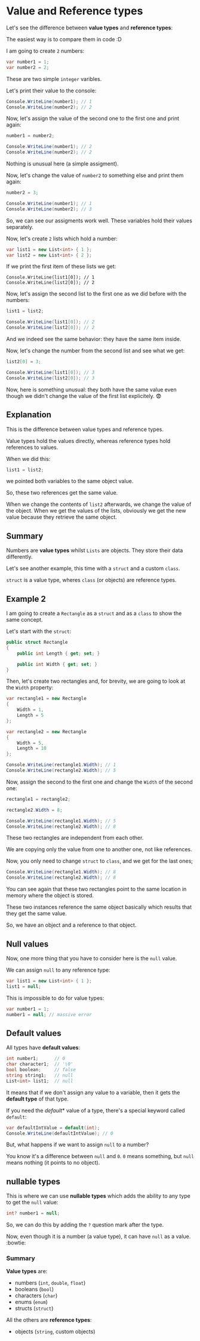 # Value and Reference types

Let's see the difference between **value types** and **reference types**:

The easiest way is to compare them in code :D

I am going to create `2` numbers:

``` cs
var number1 = 1;
var number2 = 2;
```

These are two simple `integer` varibles.

Let's print their value to the console:

``` cs
Console.WriteLine(number1); // 1
Console.WriteLine(number2); // 2
```

Now, let's assign the value of the second one to the first one and print again:

``` cs
number1 = number2;

Console.WriteLine(number1); // 2
Console.WriteLine(number2); // 2
```

Nothing is unusual here (a simple assigment).

Now, let's change the value of `number2` to something else and print them again:

``` cs
number2 = 3;

Console.WriteLine(number1); // 1
Console.WriteLine(number2); // 3
```

So, we can see our assigments work well. These variables hold their values separately.

Now, let's create `2` lists which hold a number:

``` cs
var list1 = new List<int> { 1 };
var list2 = new List<int> { 2 };
```

If we print the first item of these lists we get:

```
Console.WriteLine(list1[0]); // 1
Console.WriteLine(list2[0]); // 2
```

Now, let's assign the second list to the first one as we did before with the numbers:

``` cs
list1 = list2;

Console.WriteLine(list1[0]); // 2
Console.WriteLine(list2[0]); // 2
```

And we indeed see the same behavior: they have the same item inside.

Now, let's change the number from the second list and see what we get:

``` cs
list2[0] = 3;

Console.WriteLine(list1[0]); // 3
Console.WriteLine(list2[0]); // 3
```

Now, here is something unusual: they both have the same value even though we didn't change the value of the first list explicitely. :fearful:

## Explanation

This is the difference between value types and reference types.

Value types hold the values directly, whereas reference types hold references to values. 

When we did this:

``` cs
list1 = list2;
```

we pointed both variables to the same object value. 

So, these two references get the same value.

When we change the contents of `list2` afterwards, we change the value of the object. When we get the values of the lists, obviously we get the new value because they retrieve the same object.


## Summary

Numbers are **value types** whilst `Lists` are objects. They store their data differently.

Let's see another example, this time with a `struct` and a custom `class`.

`struct` is a value type, wheres `class` (or objects) are reference types.


## Example 2 

I am going to create a `Rectangle` as a `struct` and as a `class` to show the same concept.

Let's start with the `struct`:

``` cs
public struct Rectangle
{
    public int Length { get; set; }

    public int Width { get; set; }
}
```

Then, let's create two rectangles and, for brevity, we are going to look at the `Width` property:

``` cs
var rectangle1 = new Rectangle
{
    Width = 1,
    Length = 5
};

var rectangle2 = new Rectangle
{
    Width = 5,
    Length = 10
};

Console.WriteLine(rectangle1.Width); // 1
Console.WriteLine(rectangle2.Width); // 5
```

Now, assign the second to the first one and change the `Width` of the second one:

``` cs
rectangle1 = rectangle2;

rectangle2.Width = 8;

Console.WriteLine(rectangle1.Width); // 5
Console.WriteLine(rectangle2.Width); // 8
```

These two rectangles are independent from each other.

We are copying only the value from one to another one, not like references.

Now, you only need to change `struct` to `class`, and we get for the last ones;

``` cs
Console.WriteLine(rectangle1.Width); // 8
Console.WriteLine(rectangle2.Width); // 8
```

You can see again that these two rectangles point to the same location in memory where the object is stored.

These two instances reference the same object basically which results that they get the same value.

So, we have an object and a reference to that object.

## Null values

Now, one more thing that you have to consider here is the `null` value.

We can assign `null` to any reference type:

``` cs
var list1 = new List<int> { 1 };
list1 = null;
```

This is impossible to do for value types:

``` cs
var number1 = 1;
number1 = null; // massive error
```

## Default values

All types have **default values**:

``` cs
int number1;      // 0
char character1;  // '\0'
bool boolean;     // false
string string1;   // null
List<int> list1;  // null
```

It means that if we don't assign any value to a variable, then it gets the **default type** of that type.

If you need the *default** value of a type, there's a  special keyword  called `default`:

``` csharp
var defaultIntValue = default(int);
Console.WriteLine(defaultIntValue); // 0
```

But, what happens if we want to assign `null` to a number?

You know it's a difference between `null` and `0`. `0` means something, but `null` means nothing (it points to no object).

## nullable types

This is where we can use **nullable types** which adds the ability to any type to get the `null` value:

``` cs
int? number1 = null;
```

So, we can do this by adding the `?` question mark after the type.

Now, even though it is a number (a value type), it can have `null` as a value. :bowtie:


### Summary

**Value types** are:
- numbers (`int`, `double`, `float`)
- booleans (`bool`)
- characters (`char`)
- enums (`enum`)
- structs (`struct`)

All the others are **reference types**:
- objects (`string`, custom objects)

